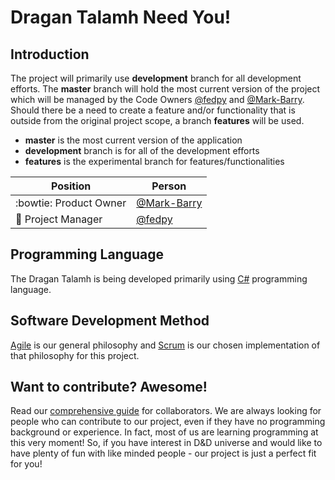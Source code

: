 # Dragan Talamh Need You!

## Introduction
The project will primarily use **development** branch for all development efforts. The **master** branch will hold the most current version of the project which will be managed by the Code Owners [@fedpy](https://github.com/fedpy/) and [@Mark-Barry](https://github.com/Mark-Barry). Should there be a need to create a feature and/or functionality that is outside from the original project scope, a branch **features** will be used.

- **master** is the most current version of the application
- **development** branch is for all of the development efforts
- **features** is the experimental branch for features/functionalities

Position | Person
------------ | -------------
:bowtie: Product Owner | [@Mark-Barry](https://github.com/Mark-Barry)
:penguin: Project Manager | [@fedpy](https://github.com/fedpy/)

## Programming Language
The Dragan Talamh is being developed primarily using [C#](https://docs.microsoft.com/en-us/dotnet/csharp/getting-started/) programming language.

## Software Development Method
[Agile](https://agilemanifesto.org/) is our general philosophy and [Scrum](http://www.scrummanifesto.org/) is our chosen implementation of that philosophy for this project.

## Want to contribute? Awesome!
Read our [comprehensive guide](https://github.com/fedpy/DraganTalamh/blob/master/docs/CONTRIBUTING.md) for collaborators. We are always looking for people who can contribute to our project, even if they have no programming background or experience. In fact, most of us are learning programming at this very moment! So, if you have interest in D&D universe and would like to have plenty of fun with like minded people - our project is just a perfect fit for you!
